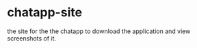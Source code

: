# chatapp-site
the site for the the chatapp to download the application and view screenshots of it.

